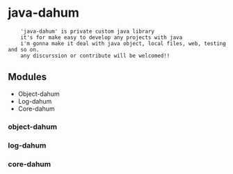 # java-dahum
```
    'java-dahum' is private custom java library
    it's for make easy to develop any projects with java 
    i'm gonna make it deal with java object, local files, web, testing and so on.
    any discurssion or contribute will be welcomed!!
```

## Modules

* Object-dahum
* Log-dahum
* Core-dahum

### object-dahum

### log-dahum

### core-dahum
